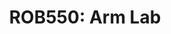 ---
title: "ROB550: Arm Lab"
excerpt: "Program a 5DOF arm to complete pick and place challenges. This project was completed for ROB550 at the University of Michigan Ann Arbor."
collection: projects
---
